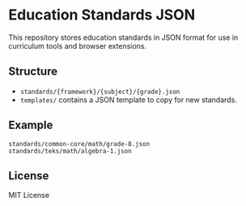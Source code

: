 # Education Standards JSON

This repository stores education standards in JSON format for use in curriculum tools and browser extensions.

## Structure
- `standards/{framework}/{subject}/{grade}.json`
- `templates/` contains a JSON template to copy for new standards.

## Example
```
standards/common-core/math/grade-8.json
standards/teks/math/algebra-1.json
```

## License
MIT License
